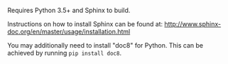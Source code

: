 Requires Python 3.5+ and Sphinx to build.

Instructions on how to install Sphinx can be found at: http://www.sphinx-doc.org/en/master/usage/installation.html

You may additionally need to install "doc8" for Python. This can be achieved by running `pip install doc8`.
